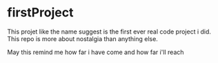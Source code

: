 # firstProject
This projet like the name suggest is the first ever real code project i did.
This repo is more about nostalgia than anything else.

May this remind me how far i have come and how far i'll reach
